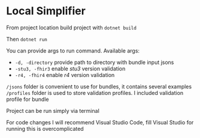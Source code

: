 # Local Simplifier
From project location build project with
```dotnet build```

Then 
```dotnet run```

You can provide args to run command. Available args:
- ```-d, -directory``` provide path to directory with bundle input jsons
- ```-stu3, -fhir3``` enable _stu3_ version validation
- ```-r4, -fhir4``` enable _r4_ version validation

```/jsons``` folder is convenient to use for bundles, it contains several examples
```/profiles``` folder is used to store validation profiles. I included validation profile for bundle

Project can be run simply via terminal

For code changes I will recommend Visual Studio Code, fill Visual Studio for running this is overcomplicated
